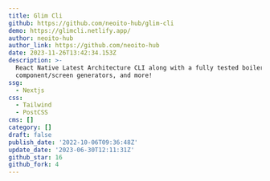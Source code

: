 ```yaml
---
title: Glim Cli
github: https://github.com/neoito-hub/glim-cli
demo: https://glimcli.netlify.app/
author: neoito-hub
author_link: https://github.com/neoito-hub
date: 2023-11-26T13:42:34.153Z
description: >-
  React Native Latest Architecture CLI along with a fully tested boilerplate,
  component/screen generators, and more!
ssg:
  - Nextjs
css:
  - Tailwind
  - PostCSS
cms: []
category: []
draft: false
publish_date: '2022-10-06T09:36:48Z'
update_date: '2023-06-30T12:11:31Z'
github_star: 16
github_fork: 4
---
```

